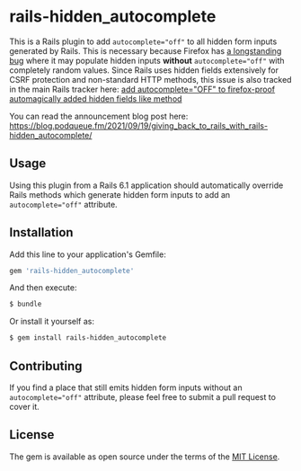 # rails-hidden_autocomplete
This is a Rails plugin to add `autocomplete="off"` to all hidden form inputs generated by Rails. This is necessary because Firefox has [a longstanding bug](https://bugzilla.mozilla.org/show_bug.cgi?id=520561) where it may populate hidden inputs **without** `autocomplete="off"` with completely random values. Since Rails uses hidden fields extensively for CSRF protection and non-standard HTTP methods, this issue is also tracked in the main Rails tracker here: [add autocomplete="OFF" to firefox-proof automagically added hidden fields like method](https://github.com/rails/rails/issues/42610)

You can read the announcement blog post here: <https://blog.podqueue.fm/2021/09/19/giving_back_to_rails_with_rails-hidden_autocomplete/>

## Usage
Using this plugin from a Rails 6.1 application should automatically override Rails methods which generate hidden form inputs to add an `autocomplete="off"` attribute.

## Installation
Add this line to your application's Gemfile:

```ruby
gem 'rails-hidden_autocomplete'
```

And then execute:
```bash
$ bundle
```

Or install it yourself as:
```bash
$ gem install rails-hidden_autocomplete
```

## Contributing
If you find a place that still emits hidden form inputs without an `autocomplete="off"` attribute, please feel free to submit a pull request to cover it.

## License
The gem is available as open source under the terms of the [MIT License](https://opensource.org/licenses/MIT).
